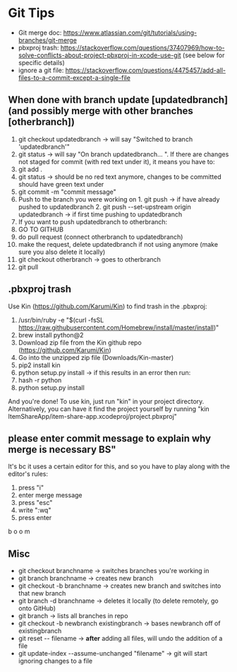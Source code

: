 # Git Tips #
- Git merge doc: https://www.atlassian.com/git/tutorials/using-branches/git-merge
- pbxproj trash: https://stackoverflow.com/questions/37407969/how-to-solve-conflicts-about-project-pbxproj-in-xcode-use-git (see below for specific details)
- ignore a git file: https://stackoverflow.com/questions/4475457/add-all-files-to-a-commit-except-a-single-file

## When done with branch update [updatedbranch] (and possibly merge with other branches [otherbranch]) ##
1. git checkout updatedbranch -> will say "Switched to branch 'updatedbranch'"
2. git status -> will say "On branch updatedbranch... ". If there are changes not staged for commit (with red text under it), it means you have to:
  1. git add .
  2. git status -> should be no red text anymore, changes to be committed should have green text under
  3. git commit -m "commit message" 
  4. Push to the branch you were working on
    1. git push -> if have already pushed to updatedbranch
    2. git push --set-upstream origin updatedbranch -> if first time pushing to updatedbranch
3. If you want to push updatedbranch to otherbranch:
  1. GO TO GITHUB
  2. do pull request (connect otherbranch to updatedbranch)
  3. make the request, delete updatedbranch if not using anymore (make sure you also delete it locally)
  4. git checkout otherbranch -> goes to otherbranch
  5. git pull

## .pbxproj trash ##
Use Kin (https://github.com/Karumi/Kin) to find trash in the .pbxproj:
1. /usr/bin/ruby -e "$(curl -fsSL https://raw.githubusercontent.com/Homebrew/install/master/install)"
2. brew install python@2
3. Download zip file from the Kin github repo (https://github.com/Karumi/Kin)
4. Go into the unzipped zip file (Downloads/Kin-master)
5. pip2 install kin
6. python setup.py install -> if this results in an error then run:
  1. hash -r python
  2. python setup.py install
  
And you're done! To use kin, just run "kin" in your project directory. Alternatively, you can have it find the project yourself by running "kin ItemShareApp/item-share-app.xcodeproj/project.pbxproj"

## please enter commit message to explain why merge is necessary BS"
It's bc it uses a certain editor for this, and so you have to play along with the editor's rules:
1. press "i"
2. enter merge message
3. press "esc"
4. write ":wq"
5. press enter

b o o m

## Misc ##
- git checkout branchname                        -> switches branches you're working in
- git branch branchname                          -> creates new branch
- git checkout -b branchname                     -> creates new branch and switches into that new branch
- git branch -d branchname                       -> deletes it locally (to delete remotely, go onto GitHub)
- git branch                                     -> lists all branches in repo
- git checkout -b newbranch existingbranch       -> bases newbranch off of existingbranch
- git reset -- filename                          -> **after** adding all files, will undo the addition of a file
- git update-index --assume-unchanged "filename" -> git will start ignoring changes to a file

